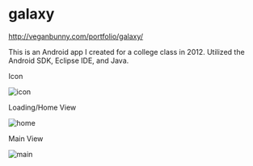 galaxy
======

http://veganbunny.com/portfolio/galaxy/

This is an Android app I created for a college class in 2012. Utilized the Android SDK, Eclipse IDE, and Java.

Icon

![icon](http://veganbunny.com/portfolio/images/galaxy/icon.png)

Loading/Home View

![home](http://veganbunny.com/portfolio/images/galaxy/home.png)

Main View

![main](http://veganbunny.com/portfolio/images/galaxy/main.png)
